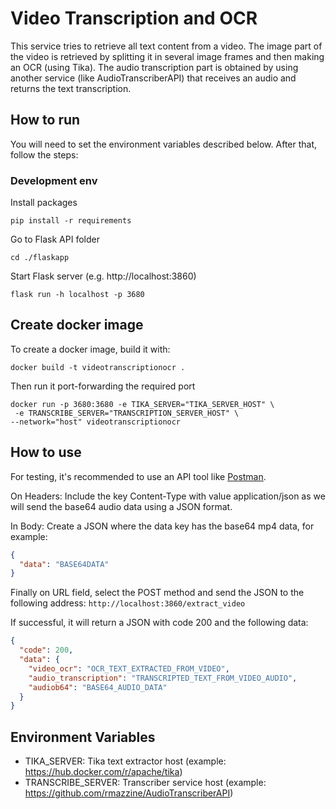 # Video Transcription and OCR

This service tries to retrieve all text content from a video. The image part of the video is retrieved by splitting it in several image frames and then making an OCR (using Tika). The audio transcription part is obtained by using another service (like AudioTranscriberAPI) that receives an audio and returns the text transcription.

## How to run
You will need to set the environment variables described below. After that, follow the steps:

### Development env

Install packages
```commandline
pip install -r requirements
```

Go to Flask API folder
```commandline
cd ./flaskapp
```

Start Flask server (e.g. http://localhost:3860)
```commandline
flask run -h localhost -p 3680
```

## Create docker image
To create a docker image, build it with:

```commandline
docker build -t videotranscriptionocr .
```

Then run it port-forwarding the required port
```commandline
docker run -p 3680:3680 -e TIKA_SERVER="TIKA_SERVER_HOST" \
 -e TRANSCRIBE_SERVER="TRANSCRIPTION_SERVER_HOST" \
--network="host" videotranscriptionocr
```

## How to use
For testing, it's  recommended to use an API tool like [Postman](https://www.postman.com/downloads/).

On Headers: Include the key Content-Type with value application/json as we will send the base64 audio data using a JSON format.

In Body: Create a JSON where the data key has the base64 mp4 data, for example:

```json
{
  "data": "BASE64DATA"
}
```

Finally on URL field, select the POST method and send the JSON to the following address: `http://localhost:3860/extract_video`

If successful, it will return a JSON with code 200 and the following data:

```json
{
  "code": 200,
  "data": {
    "video_ocr": "OCR_TEXT_EXTRACTED_FROM_VIDEO",
    "audio_transcription": "TRANSCRIPTED_TEXT_FROM_VIDEO_AUDIO",
    "audiob64": "BASE64_AUDIO_DATA"
  } 
}
```

## Environment Variables

* TIKA_SERVER: Tika text extractor host (example: https://hub.docker.com/r/apache/tika)
* TRANSCRIBE_SERVER: Transcriber service host (example: https://github.com/rmazzine/AudioTranscriberAPI)